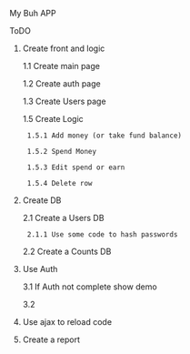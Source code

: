 My Buh APP

ToDO

1. Create front and logic

    1.1 Create main page

    1.2 Create auth page

    1.3 Create Users page

    1.5 Create Logic

        1.5.1 Add money (or take fund balance)

        1.5.2 Spend Money

        1.5.3 Edit spend or earn

        1.5.4 Delete row
2. Create DB

    2.1 Create a Users DB

        2.1.1 Use some code to hash passwords

    2.2 Create a Counts DB
3. Use Auth

    3.1 If Auth not complete show demo

    3.2 
4. Use ajax to reload code
    
5. Create a report
